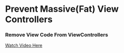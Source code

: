 # Prevent Massive(Fat) View Controllers

### Remove View Code From ViewControllers

[Watch Video Here](https://www.youtube.com/watch?v=MyxzMYukHPw&lc=z22ztdkpcqzcx3hsxacdp434jk5jvnvziye5pjlu5npw03c010c)
